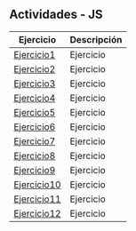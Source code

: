 ## Actividades - JS
Ejercicio | Descripción
----------|------------
[Ejercicio1](/Actividades/js01/js01.html) | Ejercicio
[Ejercicio2](/Actividades/Ejercicio2/Ejercicio2.html) | Ejercicio
[Ejercicio3](/Actividades/Ejercicio3/Ejercicio3.html) | Ejercicio
[Ejercicio4](/Actividades/Ejercicio4/Ejercicio4.html) | Ejercicio
[Ejercicio5](/Actividades/Ejercicio5/Ejercicio5.html) | Ejercicio
[Ejercicio6](/Actividades/Ejercicio6/Ejercicio6.html) | Ejercicio
[Ejercicio7](/Actividades/Ejercicio7/Ejercicio7.html) | Ejercicio
[Ejercicio8](/Actividades/Ejercicio8/Ejercicio8.html) | Ejercicio
[Ejercicio9](/Actividades/Ejercicio9/Ejercicio9.html) | Ejercicio
[Ejercicio10](/Actividades/Ejercicio10/Ejercicio10.html) | Ejercicio
[Ejercicio11](/Actividades/Ejercicio11/Ejercicio11.html) | Ejercicio
[Ejercicio12](/Actividades/Ejercicio12/Ejercicio12.html) | Ejercicio
